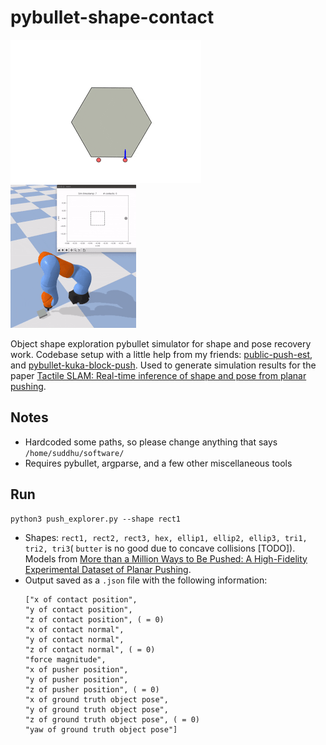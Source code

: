 # pybullet-shape-contact
![hex](/media/hex.gif) &nbsp;&nbsp;&nbsp;&nbsp;&nbsp;&nbsp; ![kuka](/media/kuka.gif)

Object shape exploration pybullet simulator for shape and pose recovery work. Codebase setup with a little help from my friends: [public-push-est](https://github.com/mcubelab/push-est-public), and [pybullet-kuka-block-push](https://github.com/Nima-Fazeli/pybullet-kuka-block-push). Used to generate simulation results for the paper [Tactile SLAM: Real-time inference of shape and pose from planar pushing](https://arxiv.org/pdf/2011.07044.pdf).

## Notes
- Hardcoded some paths, so please change anything that says `/home/suddhu/software/`
- Requires pybullet, argparse, and a few other miscellaneous tools

## Run

```
python3 push_explorer.py --shape rect1
```
- Shapes: ` rect1, rect2, rect3, hex, ellip1, ellip2, ellip3, tri1, tri2, tri3 `( `butter` is no good due to concave collisions [TODO]). Models from [More than a Million Ways to Be Pushed: A High-Fidelity Experimental Dataset of Planar Pushing](https://arxiv.org/abs/1604.04038).
- Output saved as a `.json` file with the following information: 
  ```
  ["x of contact position", 
  "y of contact position", 
  "z of contact position", ( = 0)
  "x of contact normal", 
  "y of contact normal", 
  "z of contact normal", ( = 0)
  "force magnitude",
  "x of pusher position", 
  "y of pusher position", 
  "z of pusher position", ( = 0)
  "x of ground truth object pose", 
  "y of ground truth object pose", 
  "z of ground truth object pose", ( = 0)
  "yaw of ground truth object pose"]
  ```

